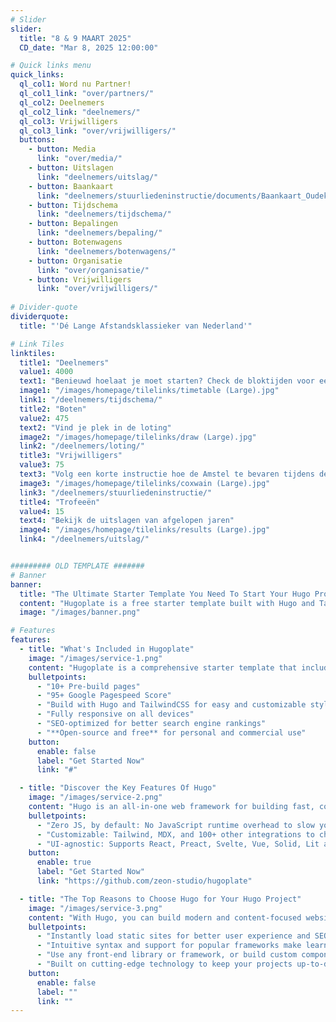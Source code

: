 ```yaml
---
# Slider
slider:
  title: "8 & 9 MAART 2025"
  CD_date: "Mar 8, 2025 12:00:00"

# Quick links menu
quick_links:
  ql_col1: Word nu Partner!
  ql_col1_link: "over/partners/"
  ql_col2: Deelnemers
  ql_col2_link: "deelnemers/"
  ql_col3: Vrijwilligers
  ql_col3_link: "over/vrijwilligers/"
  buttons:
    - button: Media
      link: "over/media/"
    - button: Uitslagen
      link: "deelnemers/uitslag/"
    - button: Baankaart
      link: "deelnemers/stuurliedeninstructie/documents/Baankaart_Oudekerk_Amsterdam.pdf"
    - button: Tijdschema
      link: "deelnemers/tijdschema/"
    - button: Bepalingen
      link: "deelnemers/bepaling/"
    - button: Botenwagens
      link: "deelnemers/botenwagens/"
    - button: Organisatie
      link: "over/organisatie/"
    - button: Vrijwilligers
      link: "over/vrijwilligers/"
  
# Divider-quote
dividerquote:
  title: "'Dé Lange Afstandsklassieker van Nederland'"

# Link Tiles
linktiles:
  title1: "Deelnemers"
  value1: 4000
  text1: "Benieuwd hoelaat je moet starten? Check de bloktijden voor een indicatie"
  image1: "/images/homepage/tilelinks/timetable (Large).jpg"
  link1: "/deelnemers/tijdschema/"
  title2: "Boten"
  value2: 475
  text2: "Vind je plek in de loting"
  image2: "/images/homepage/tilelinks/draw (Large).jpg"
  link2: "/deelnemers/loting/"
  title3: "Vrijwilligers"
  value3: 75
  text3: "Volg een korte instructie hoe de Amstel te bevaren tijdens de Head"
  image3: "/images/homepage/tilelinks/coxwain (Large).jpg"
  link3: "/deelnemers/stuurliedeninstructie/"
  title4: "Trofeeën"
  value4: 15
  text4: "Bekijk de uitslagen van afgelopen jaren"
  image4: "/images/homepage/tilelinks/results (Large).jpg"
  link4: "/deelnemers/uitslag/"


######### OLD TEMPLATE #######
# Banner
banner:
  title: "The Ultimate Starter Template You Need To Start Your Hugo Project"
  content: "Hugoplate is a free starter template built with Hugo and TailwindCSS, providing everything you need to jumpstart your Hugo project and save valuable time."
  image: "/images/banner.png"

# Features
features:
  - title: "What's Included in Hugoplate"
    image: "/images/service-1.png"
    content: "Hugoplate is a comprehensive starter template that includes everything you need to get started with your Hugo project. What's Included in Hugoplate"
    bulletpoints:
      - "10+ Pre-build pages"
      - "95+ Google Pagespeed Score"
      - "Build with Hugo and TailwindCSS for easy and customizable styling"
      - "Fully responsive on all devices"
      - "SEO-optimized for better search engine rankings"
      - "**Open-source and free** for personal and commercial use"
    button:
      enable: false
      label: "Get Started Now"
      link: "#"

  - title: "Discover the Key Features Of Hugo"
    image: "/images/service-2.png"
    content: "Hugo is an all-in-one web framework for building fast, content-focused websites. It offers a range of exciting features for developers and website creators. Some of the key features are:"
    bulletpoints:
      - "Zero JS, by default: No JavaScript runtime overhead to slow you down."
      - "Customizable: Tailwind, MDX, and 100+ other integrations to choose from."
      - "UI-agnostic: Supports React, Preact, Svelte, Vue, Solid, Lit and more."
    button:
      enable: true
      label: "Get Started Now"
      link: "https://github.com/zeon-studio/hugoplate"

  - title: "The Top Reasons to Choose Hugo for Your Hugo Project"
    image: "/images/service-3.png"
    content: "With Hugo, you can build modern and content-focused websites without sacrificing performance or ease of use."
    bulletpoints:
      - "Instantly load static sites for better user experience and SEO."
      - "Intuitive syntax and support for popular frameworks make learning and using Hugo a breeze."
      - "Use any front-end library or framework, or build custom components, for any project size."
      - "Built on cutting-edge technology to keep your projects up-to-date with the latest web standards."
    button:
      enable: false
      label: ""
      link: ""
---
```

